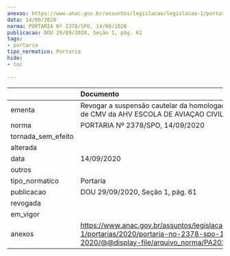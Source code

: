 ```yaml
---
anexos: https://www.anac.gov.br/assuntos/legislacao/legislacao-1/portarias/2020/portaria-no-2378-spo-14-09-2020/@@display-file/arquivo_norma/PA2020-2378.pdf
data: 14/09/2020
norma: PORTARIA Nº 2378/SPO, 14/09/2020
publicacao: DOU 29/09/2020, Seção 1, pág. 61
tags:
- portaria
tipo_normatico: Portaria
hide: 
- toc 
 
---
```


|                    | Documento                                                                                                                                            |
|:-------------------|:-----------------------------------------------------------------------------------------------------------------------------------------------------|
| ementa             | Revogar a suspensão cautelar da homologação do curso de CMV da AHV ESCOLA DE AVIAÇAO CIVIL LTDA.                                                     |
| norma              | PORTARIA Nº 2378/SPO, 14/09/2020                                                                                                                     |
| tornada_sem_efeito |                                                                                                                                                      |
| alterada           |                                                                                                                                                      |
| data               | 14/09/2020                                                                                                                                           |
| outros             |                                                                                                                                                      |
| tipo_normatico     | Portaria                                                                                                                                             |
| publicacao         | DOU 29/09/2020, Seção 1, pág. 61                                                                                                                     |
| revogada           |                                                                                                                                                      |
| em_vigor           |                                                                                                                                                      |
| anexos             | https://www.anac.gov.br/assuntos/legislacao/legislacao-1/portarias/2020/portaria-no-2378-spo-14-09-2020/@@display-file/arquivo_norma/PA2020-2378.pdf |